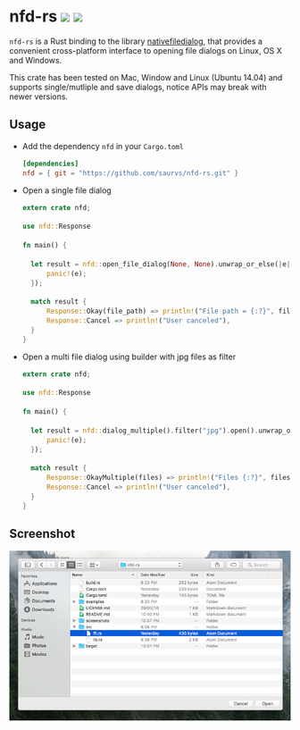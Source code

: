 # nfd-rs [![](http://meritbadge.herokuapp.com/nfd)](https://crates.io/crates/nfd) [![](https://img.shields.io/badge/license-MIT-blue.svg)](https://github.com/saurvs/nfd-rs/blob/master/LICENSE.md)

`nfd-rs` is a Rust binding to the library [nativefiledialog](https://github.com/mlabbe/nativefiledialog), that provides a convenient cross-platform interface to opening file dialogs on Linux, OS X and Windows.

This crate has been tested on Mac, Window and Linux (Ubuntu 14.04) and supports single/mutliple and save dialogs, notice APIs may break with newer versions.

## Usage

* Add the dependency `nfd` in your ```Cargo.toml```
  ```toml
  [dependencies]
  nfd = { git = "https://github.com/saurvs/nfd-rs.git" }
  ```

* Open a single file dialog
  ```rust
  extern crate nfd;

  use nfd::Response

  fn main() {

    let result = nfd::open_file_dialog(None, None).unwrap_or_else(|e| {
    	panic!(e);
    });

    match result {
        Response::Okay(file_path) => println!("File path = {:?}", file_path),
        Response::Cancel => println!("User canceled"),
    }
  }
  ```

* Open a multi file dialog using builder with jpg files as filter
  ```rust
  extern crate nfd;

  use nfd::Response

  fn main() {

    let result = nfd::dialog_multiple().filter("jpg").open().unwrap_or_else(|e| {
    	panic!(e);
    });

    match result {
        Response::OkayMultiple(files) => println!("Files {:?}", files),
        Response::Cancel => println!("User canceled"),
    }
  }
  ```

## Screenshot

![Cocoa on El Capitan](screenshots/cocoa_el_capitan.png?raw=true)

